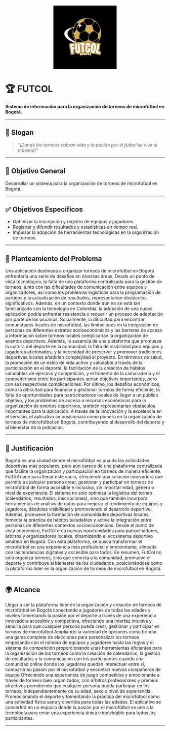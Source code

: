 <p align="center">
  <img src="./LOGO.jpeg" alt="LOGO" width="200" />
</p>

# 🏆 FUTCOL

**Sistema de información para la organización de torneos de microfútbol en Bogotá.**

---

## 🎯 Slogan

> _"¡Donde los torneos cobran vida y la pasión por el fútbol se vive al máximo!"_

---

## 🎯 Objetivo General

Desarrollar un sistema para la organización de torneos de microfútbol en Bogotá.

---

## ✅ Objetivos Específicos

- Optimizar la inscripción y registro de equipos y jugadores.  
- Registrar y difundir resultados y estadísticas en tiempo real.  
- Impulsar la adopción de herramientas tecnológicas en la organización de torneos.

---

## 🧠 Planteamiento del Problema

Una aplicación destinada a organizar torneos de microfútbol en Bogotá enfrentaría una serie de desafíos en diversas áreas. Desde un punto de vista tecnológico, la falta de una plataforma centralizada para la gestión de torneos, junto con las dificultades de comunicación entre equipos y organizadores, así como los problemas logísticos para la programación de partidos y la actualización de resultados, representarían obstáculos significativos. Además, en un contexto donde aún no se está tan familiarizado con la tecnología en Colombia, la adopción de una nueva aplicación podría enfrentar resistencia o requerir un proceso de adaptación por parte de los usuarios. 
Socialmente, la dificultad para encontrar comunidades locales de microfútbol, las limitaciones en la integración de personas de diferentes estratos socioeconómicos y las barreras de acceso a información sobre torneos locales complicarían la organización de eventos deportivos. Además, la ausencia de una plataforma que promueva la cultura del deporte en la comunidad, la falta de visibilidad para equipos y jugadores aficionados, y la necesidad de preservar y promover tradiciones deportivas locales añadirían complejidad al proyecto. 
En términos de salud, la promoción de un estilo de vida activo y saludable a través de la participación en el deporte, la facilitación de la creación de hábitos saludables de ejercicio y competición, y el fomento de la camaradería y el compañerismo entre los participantes serían objetivos importantes, pero con sus respectivas complicaciones. Por último, los desafíos económicos, como la dificultad para financiar y gestionar torneos de forma eficiente, la falta de oportunidades para patrocinadores locales de llegar a un público objetivo, y los problemas de acceso a recursos económicos para la organización de eventos deportivos, también representarían obstáculos importantes para la aplicación. 
A través de la innovación y la excelencia en el servicio, el aplicativo se posicionará como pionera en la organización de torneos de microfútbol en Bogotá, contribuyendo al desarrollo del deporte y al bienestar de la población. 

---

## 🚀 Justificación

Bogotá es una ciudad donde el microfútbol es una de las actividades deportivas más populares, pero aún carece de una plataforma centralizada que facilite la organización y participación en torneos de manera eficiente. FutCol nace para llenar este vacío, ofreciendo una solución innovadora que permite a cualquier persona crear, gestionar y participar en torneos de microfútbol de forma accesible e inclusiva, sin importar edad, género o nivel de experiencia.
El sistema no solo optimiza la logística del torneo (calendarios, resultados, inscripciones), sino que también incorpora herramientas de análisis de datos para mejorar el rendimiento de equipos y jugadores, dándoles visibilidad y promoviendo el desarrollo deportivo. Además, promueve la formación de comunidades deportivas locales, fomenta la práctica de hábitos saludables y activa la integración entre personas de diferentes contextos socioeconómicos.
Desde el punto de vista económico, FutCol crea nuevas oportunidades para patrocinadores, árbitros y organizadores locales, dinamizando el ecosistema deportivo amateur en Bogotá. Con esta plataforma, se busca transformar el microfútbol en una experiencia más profesional y emocionante, alineada con las tendencias digitales y accesible para todos.
En resumen, FutCol no solo organiza torneos, sino que conecta a la comunidad, promueve el deporte y contribuye al bienestar de los ciudadanos, posicionándose como la plataforma líder en la organización de torneos de microfútbol en Bogotá.

---

## 🌍 Alcance

Llegar a ser la plataforma líder en la organización y creación de torneos de microfútbol en Bogotá conectando a jugadores de todas las edades y niveles fomentando la pasión por el deporte a través de una experiencia innovadora accesible y competitiva, ofreciendo una interfaz intuitiva y sencilla para que cualquier persona pueda crear, gestionar y participar en torneos de microfútbol 
Ampliando la variedad de opciones como brindar una  gama completa de elecciones  para personalizar los torneos  empezando con el número de equipos y jugadores hasta las reglas y el sistema de competición proporcionando unas herramientas eficientes para la organización de los torneos como la creación de calendarios, la gestión de resultados y la comunicación con los participantes cuando una  comunidad online donde los jugadores puedan interactuar entre sí, compartir su pasión por el microfútbol y encontrar nuevos compañeros de equipo 
Ofreciendo una experiencia de juego competitiva y emocionante a través de torneos bien organizados, con árbitros profesionales y premios atractivos permitiendo que cualquier persona pueda participar en los torneos, independientemente de su edad, sexo o nivel de experiencia. 
Promocionando el deporte y fomentando la práctica del microfútbol como una actividad física sana y divertida para todas las edades. 
El aplicativo se convertirá en un espacio donde la pasión por el microfútbol se une a la tecnología para crear una experiencia única e inolvidable para todos los participantes. 

---


